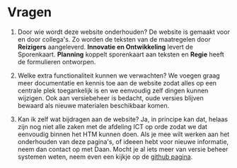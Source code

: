 Vragen
======

1. Door wie wordt deze website onderhouden?
De website is gemaakt voor en door collega's. Zo worden de teksten van de maatregelen door **Reizigers** aangeleverd.
**Innovatie en Ontwikkeling** levert de Sporenkaart. **Planning** koppelt sporenkaart aan teksten en **Regie** heeft de formulieren ontworpen.

2. Welke extra functionaliteit kunnen we verwachten?
We voegen graag meer documentatie en kennis toe aan de website zodat alles op een centrale plek toegankelijk is en we eenvoudig zelf dingen kunnen wijzigen.
Ook aan versiebeheer is bedacht, oude versies blijven bewaard als nieuwe materialen beschikbaar komen.

3. Kan ik zelf wat bijdragen aan de website?
Ja, in principe kan dat, helaas zijn nog niet alle zaken met de afdeling ICT op orde zodat we dat eenvoudig binnen het HTM kunnen doen.
Als je mee wilt werken aan het onderhouden van deze pagina's, of ideeen hebt voor nieuwe informatie, neem dan contact op met Daan.
Mocht je al iets meer van versie beheer systemen weten, neem even een kijkje op de [github pagina](https://github.com/HTMPersonenvervoerNV/wiki).
